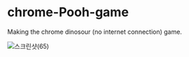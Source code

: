 # chrome-Pooh-game



Making the chrome dinosour (no internet connection) game.

![스크린샷(65)](https://user-images.githubusercontent.com/70807200/124698421-0c771400-dea6-11eb-9d36-b70bb3bf18c1.png)
